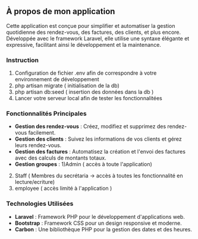 ## À propos de mon application

Cette application est conçue pour simplifier et automatiser la gestion quotidienne des rendez-vous, des factures, des clients, et plus encore. Développée avec le framework Laravel, elle utilise une syntaxe élégante et expressive, facilitant ainsi le développement et la maintenance.
### Instruction
1) Configuration de fichier .env afin de correspondre à votre environnement de développement
2) php artisan migrate ( initialisation de la db)
3) php artisan db:seed ( insertion des données dans la db )
4) Lancer votre serveur local afin de tester les fonctionnalitées


### Fonctionnalités Principales

- **Gestion des rendez-vous** : Créez, modifiez et supprimez des rendez-vous facilement.
- **Gestion des clients** : Suivez les informations de vos clients et gérez leurs rendez-vous.
- **Gestion des factures** : Automatisez la création et l'envoi des factures avec des calculs de montants totaux.
- **Gestion groupes** : 
1)Admin ( accès à toute l'application)
2) Staff ( Membres du secrétaria -> accès à toutes les fonctionnalité en lecture/ecriture)
3) employee ( accès limité à l'application )

### Technologies Utilisées

- **Laravel** : Framework PHP pour le développement d'applications web.
- **Bootstrap** : Framework CSS pour un design responsive et moderne.
- **Carbon** : Une bibliothèque PHP pour la gestion des dates et des heures.
